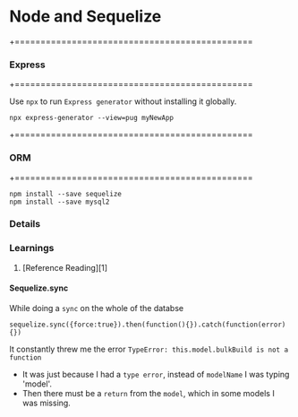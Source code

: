 Node and Sequelize 
===================

+==============================================
### Express
+==============================================

Use `npx` to run `Express generator` without installing it globally.

```
npx express-generator --view=pug myNewApp
```

+==============================================
### ORM
+==============================================

```
npm install --save sequelize
npm install --save mysql2
```

### Details


### Learnings
 
 1. [Reference Reading][1]

#### Sequelize.sync

While doing a `sync` on the whole of the databse

```
sequelize.sync({force:true}).then(function(){}).catch(function(error){})
```
It constantly threw me the error `TypeError: this.model.bulkBuild is not a function`

 - It was just because I had a `type error`, instead of `modelName` I was typing 'model'.
 - Then there must be a `return` from the `model`, which in some models I was missing.



[ref_1]: https://www.codementor.io/mirko0/how-to-use-sequelize-with-node-and-express-i24l67cuz